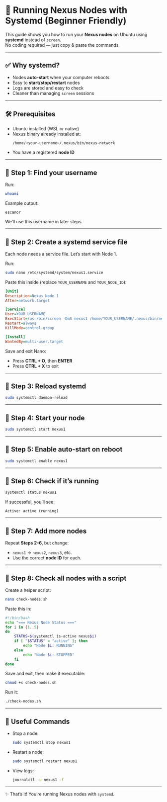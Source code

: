 # 🚀 Running Nexus Nodes with Systemd (Beginner Friendly)

This guide shows you how to run your **Nexus nodes** on Ubuntu using **systemd** instead of `screen`.  
No coding required — just copy & paste the commands.  

---

## ✅ Why systemd?
- Nodes **auto-start** when your computer reboots  
- Easy to **start/stop/restart** nodes  
- Logs are stored and easy to check  
- Cleaner than managing `screen` sessions  

---

## 🛠 Prerequisites
- Ubuntu installed (WSL or native)  
- Nexus binary already installed at:  
  ```bash
  /home/<your-username>/.nexus/bin/nexus-network
  ```
- You have a registered **node ID**  

---

## 📝 Step 1: Find your username
Run:  
```bash
whoami
```
Example output:  
```
escanor
```
We’ll use this username in later steps.  

---

## 📝 Step 2: Create a systemd service file
Each node needs a service file. Let’s start with Node 1.  

Run:  
```bash
sudo nano /etc/systemd/system/nexus1.service
```

Paste this inside (replace `YOUR_USERNAME` and `YOUR_NODE_ID`):  

```ini
[Unit]
Description=Nexus Node 1
After=network.target

[Service]
User=YOUR_USERNAME
ExecStart=/usr/bin/screen -DmS nexus1 /home/YOUR_USERNAME/.nexus/bin/nexus-network start --node-id YOUR_NODE_ID
Restart=always
KillMode=control-group

[Install]
WantedBy=multi-user.target
```

Save and exit Nano:  
- Press **CTRL + O**, then **ENTER**  
- Press **CTRL + X** to exit  

---

## 📝 Step 3: Reload systemd
```bash
sudo systemctl daemon-reload
```

---

## 📝 Step 4: Start your node
```bash
sudo systemctl start nexus1
```

---

## 📝 Step 5: Enable auto-start on reboot
```bash
sudo systemctl enable nexus1
```

---

## 📝 Step 6: Check if it’s running
```bash
systemctl status nexus1
```

If successful, you’ll see:
```
Active: active (running)
```

---

## 📝 Step 7: Add more nodes
Repeat **Steps 2–6**, but change:  
- `nexus1` → `nexus2`, `nexus3`, etc.  
- Use the correct **node ID** for each.  

---

## 📝 Step 8: Check all nodes with a script
Create a helper script:  
```bash
nano check-nodes.sh
```

Paste this in:  
```bash
#!/bin/bash
echo "=== Nexus Node Status ==="
for i in {1..5}
do
    STATUS=$(systemctl is-active nexus$i)
    if [ "$STATUS" = "active" ]; then
        echo "Node $i: RUNNING"
    else
        echo "Node $i: STOPPED"
    fi
done
```

Save and exit, then make it executable:  
```bash
chmod +x check-nodes.sh
```

Run it:  
```bash
./check-nodes.sh
```

---

## 📖 Useful Commands
- Stop a node:  
  ```bash
  sudo systemctl stop nexus1
  ```
- Restart a node:  
  ```bash
  sudo systemctl restart nexus1
  ```
- View logs:  
  ```bash
  journalctl -u nexus1 -f
  ```

---

✨ That’s it! You’re running Nexus nodes with `systemd`.  
